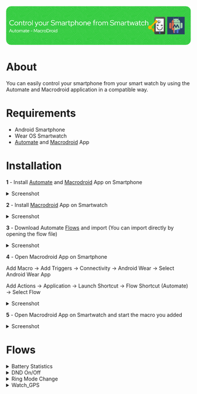 <h3 align="center">
<img src="https://github.com/musabcel/android_sp_sw_automation/blob/main/doc/header-image.png?raw=true" alt="stacks"/>
</h3>


# About

You can easily control your smartphone from your smart watch by using the Automate and Macrodroid application in a compatible way.

# Requirements

* Android Smartphone 
* Wear OS Smartwatch 
* [Automate](https://play.google.com/store/apps/details?id=com.llamalab.automate) and [Macrodroid](https://play.google.com/store/apps/details?id=com.arlosoft.macrodroid) App

# Installation 
**1** - Install [Automate](https://play.google.com/store/apps/details?id=com.llamalab.automate) and [Macrodroid](https://play.google.com/store/apps/details?id=com.arlosoft.macrodroid) App on Smartphone
<details>
  <summary>Screenshot</summary>
  <img src="https://github.com/musabcel/android_sp_sw_automation/blob/main/doc/1.png?raw=true" alt="stacks"/>
</details>

**2** - Install [Macrodroid](https://play.google.com/store/apps/details?id=com.arlosoft.macrodroid) App on Smartwatch   
<details>
  <summary>Screenshot</summary>
  <img src="https://github.com/musabcel/android_sp_sw_automation/blob/main/doc/2.png?raw=true" alt="stacks"/>
</details>

**3** - Download Automate [Flows](https://github.com/musabcel/android_sp_sw_automation/tree/main/flows) and import (You can import directly by opening the flow file)
<details>
  <summary>Screenshot</summary>
  <img src="https://github.com/musabcel/android_sp_sw_automation/blob/main/doc/3.png?raw=true" alt="stacks"/>
  <img src="https://github.com/musabcel/android_sp_sw_automation/blob/main/doc/3_1.png?raw=true" alt="stacks"/>
</details>

**4** - Open Macrodroid App on Smartphone 

Add Macro → Add Triggers → Connectivity → Android Wear → Select Android Wear App

Add Actions → Application → Launch Shortcut → Flow Shortcut (Automate) → Select Flow
<details>
  <summary>Screenshot</summary>
  <img src="https://github.com/musabcel/android_sp_sw_automation/blob/main/doc/4_1.png?raw=true" alt="stacks"/>
  <img src="https://github.com/musabcel/android_sp_sw_automation/blob/main/doc/4_2.png?raw=true" alt="stacks"/>
  <img src="https://github.com/musabcel/android_sp_sw_automation/blob/main/doc/4_3.png?raw=true" alt="stacks"/>
  <img src="https://github.com/musabcel/android_sp_sw_automation/blob/main/doc/4_4.png?raw=true" alt="stacks"/>
  <img src="https://github.com/musabcel/android_sp_sw_automation/blob/main/doc/4_5.png?raw=true" alt="stacks"/>
  <img src="https://github.com/musabcel/android_sp_sw_automation/blob/main/doc/4_6.png?raw=true" alt="stacks"/>
  <img src="https://github.com/musabcel/android_sp_sw_automation/blob/main/doc/4_7.png?raw=true" alt="stacks"/>
  <img src="https://github.com/musabcel/android_sp_sw_automation/blob/main/doc/4_8.png?raw=true" alt="stacks"/>
  <img src="https://github.com/musabcel/android_sp_sw_automation/blob/main/doc/4_9.png?raw=true" alt="stacks"/>
  <img src="https://github.com/musabcel/android_sp_sw_automation/blob/main/doc/4_10.png?raw=true" alt="stacks"/>
</details>


**5** - Open Macrodroid App on Smartwatch and start the macro you added
<details>
  <summary>Screenshot</summary>
  <img src="https://github.com/musabcel/android_sp_sw_automation/blob/main/doc/5.gif?raw=true" alt="stacks"/>
</details>

# Flows
<details>
  <summary>Battery Statistics</summary>
  This flow will send your phone's battery information as a message dialog to your smart watch.
  <img src="https://github.com/musabcel/android_sp_sw_automation/blob/main/flows/Battery_Stats.flo.jpg?raw=true" alt="stacks"/>
</details>

<details>
  <summary>DND On/Off</summary>
  This flow is used to turn the do not disturb mode on or off on your phone.
  <img src="https://github.com/musabcel/android_sp_sw_automation/blob/main/flows/DND.flo.jpg?raw=true" alt="stacks"/>
</details>

<details>
  <summary>Ring Mode Change</summary>
  This flow is used to change the ring mode on your phone. It has sound on and vibrate mode.
  <img src="https://github.com/musabcel/android_sp_sw_automation/blob/main/flows/Ring_Mode.flo.jpg?raw=true"/>
</details>

<details>
  <summary>Watch_GPS</summary>
  This flow finds your phone's location and sends it as a notification to your smart watch.
  <img src="https://github.com/musabcel/android_sp_sw_automation/blob/main/flows/Watch_GPS.flo.jpg?raw=true"/>
</details>

